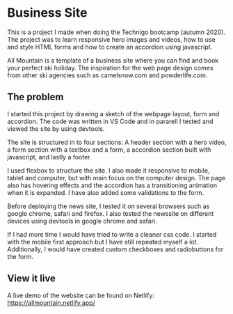 # Business Site

This is a project I made when doing the Technigo bootcamp (autumn 2020). The project was to learn responsive hero images and videos, how to use and style HTML forms and how to create an accordion using javascript. 

All Mountain is a template of a business site where you can find and book your perfect ski holiday. The inspiration for the web page design comes from other ski agencies such as camelsnow.com and powderlife.com. 

## The problem

I started this project by drawing a sketch of the webpage layout, form and accordion. The code was written in VS Code and in pararell I tested and viewed the site by using devtools. 

The site is structured in to four sections: A header section with a hero video, a form section with a textbox and a form, a accordion section built with javascript, and lastly a footer.

I used flexbox to structure the site. I also made it responsive to mobile, tablet and computer, but with main focus on the computer design. The page also has hovering effects and the accordion has a transitioning animation when it is expanded. I have also added some validations to the form.  

Before deploying the news site, I tested it on several browsers such as google chrome, safari and firefox. I also tested the newssite on different devices using devtools in google chrome and safari.

If I had more time I would have tried to write a cleaner css code. I started with the mobile first approach but I have still repeated myself a lot. Additionally, I would have created custom checkboxes and radiobuttons for the form. 

## View it live

A live demo of the website can be found on Netlify: https://allmountain.netlify.app/